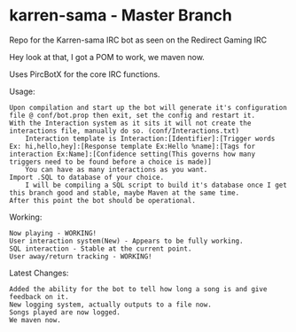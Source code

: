 karren-sama - Master Branch
===========

Repo for the Karren-sama IRC bot as seen on the Redirect Gaming IRC

Hey look at that, I got a POM to work, we maven now.

Uses PircBotX for the core IRC functions.

Usage:

    Upon compilation and start up the bot will generate it's configuration file @ conf/bot.prop then exit, set the config and restart it.
    With the Interaction system as it sits it will not create the interactions file, manually do so. (conf/Interactions.txt)
        Interaction template is Interaction:[Identifier]:[Trigger words Ex: hi,hello,hey]:[Response template Ex:Hello %name]:[Tags for interaction Ex:Name]:[Confidence setting(This governs how many triggers need to be found before a choice is made)]
        You can have as many interactions as you want.
    Import .SQL to database of your choice.
        I will be compiling a SQL script to build it's database once I get this branch good and stable, maybe Maven at the same time.
    After this point the bot should be operational.

Working:

    Now playing - WORKING!
    User interaction system(New) - Appears to be fully working.
    SQL interaction - Stable at the current point.
    User away/return tracking - WORKING!

Latest Changes:
    
    Added the ability for the bot to tell how long a song is and give feedback on it.
    New logging system, actually outputs to a file now.
    Songs played are now logged.
    We maven now.
    
